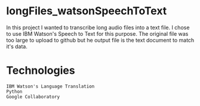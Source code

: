 # longFiles_watsonSpeechToText
In this project I wanted to transcribe long audio files into a text file. I chose to use IBM Watson's Speech to Text for this purpose.
The original file was too large to upload to github but he output file is the text document to match it's data.

# Technologies

    IBM Watson's Language Translation
    Python
    Google Collaboratory
